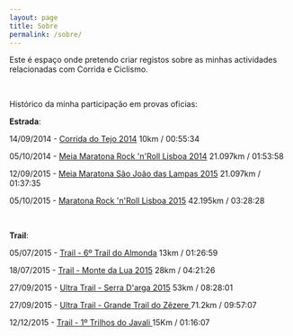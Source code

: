 ```yaml
---
layout: page
title: Sobre
permalink: /sobre/
---
```


Este é espaço onde pretendo criar registos sobre as minhas actividades relacionadas com Corrida e Ciclismo.

&nbsp;

Histórico da minha participação em provas oficias:

**Estrada**:

14/09/2014 - [Corrida do Tejo 2014](http://www.corridadotejo.com) 10km / 00:55:34

05/10/2014 - [Meia Maratona Rock 'n'Roll Lisboa 2014](http://pt.competitor.com/portugal/resultados/resultados-2014-meia/) 21.097km / 01:53:58

12/09/2015 - [Meia Maratona São João das Lampas 2015](http://my3.raceresult.com/41122/599/39%C2%AA%20Meia%20Maratona%20de%20S.%20Jo%C3%A3o%20das%20Lampas) 21.097km / 01:37:35

05/10/2015 - [Maratona Rock 'n'Roll Lisboa 2015](http://www.runrocknroll.com/lisbon/the-races/resultados/resultados-2015/?event=marathon) 42.195km / 03:28:28

&nbsp;

**Trail**:

05/07/2015 - [Trail - 6º Trail do Almonda](https://lap2go.com/pt/Event/trail-almonda-2015/Timetable) 13km / 01:26:59

18/07/2015 - [Trail - Monte da Lua 2015](http://ultratrailsintra.com/classificacao2015/) 28km / 04:21:26

27/09/2015 - [Ultra Trail - Serra D'arga 2015](http://www.i-tra.org/community/frederico.cerdeira/759372/) 53km / 08:28:01

27/09/2015 - [Ultra Trail - Grande Trail do Zêzere ](http://www.i-tra.org/community/frederico.cerdeira/759372/) 71.2km / 09:57:07

12/12/2015 - [Trail - 1º Trilhos do Javali ](http://www.i-tra.org/community/frederico.cerdeira/759372/) 15Km / 01:16:07






